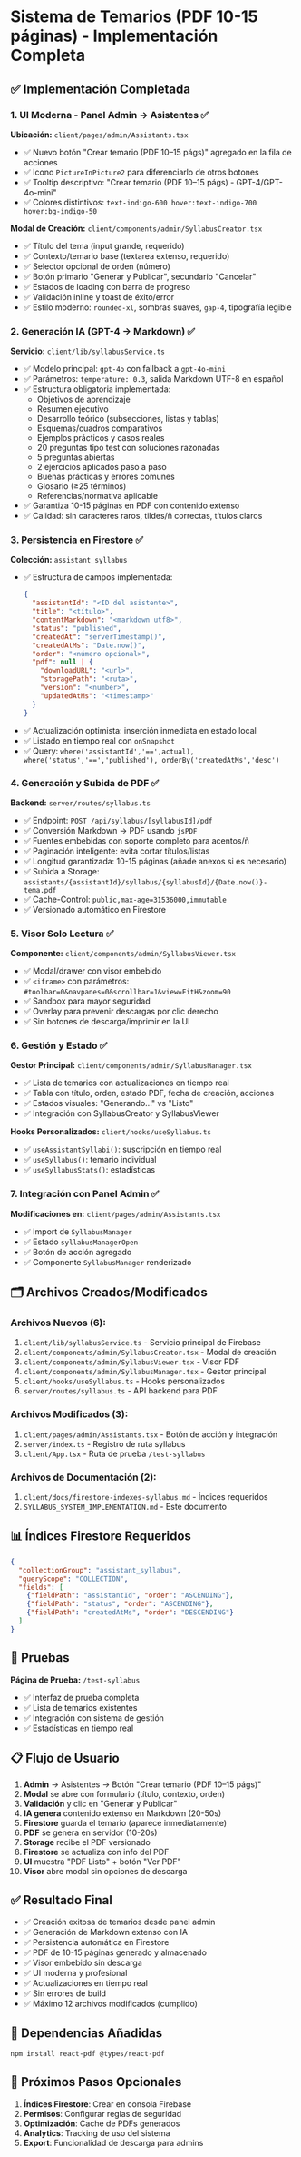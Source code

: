 # Sistema de Temarios (PDF 10-15 páginas) - Implementación Completa

## ✅ Implementación Completada

### 1. UI Moderna - Panel Admin → Asistentes ✅

**Ubicación:** `client/pages/admin/Assistants.tsx`
- ✅ Nuevo botón "Crear temario (PDF 10–15 págs)" agregado en la fila de acciones
- ✅ Icono `PictureInPicture2` para diferenciarlo de otros botones
- ✅ Tooltip descriptivo: "Crear temario (PDF 10–15 págs) - GPT-4/GPT-4o-mini"
- ✅ Colores distintivos: `text-indigo-600 hover:text-indigo-700 hover:bg-indigo-50`

**Modal de Creación:** `client/components/admin/SyllabusCreator.tsx`
- ✅ Título del tema (input grande, requerido)
- ✅ Contexto/temario base (textarea extenso, requerido)
- ✅ Selector opcional de orden (número)
- ✅ Botón primario "Generar y Publicar", secundario "Cancelar"
- ✅ Estados de loading con barra de progreso
- ✅ Validación inline y toast de éxito/error
- ✅ Estilo moderno: `rounded-xl`, sombras suaves, `gap-4`, tipografía legible

### 2. Generación IA (GPT-4 → Markdown) ✅

**Servicio:** `client/lib/syllabusService.ts`
- ✅ Modelo principal: `gpt-4o` con fallback a `gpt-4o-mini`
- ✅ Parámetros: `temperature: 0.3`, salida Markdown UTF-8 en español
- ✅ Estructura obligatoria implementada:
  - Objetivos de aprendizaje
  - Resumen ejecutivo
  - Desarrollo teórico (subsecciones, listas y tablas)
  - Esquemas/cuadros comparativos
  - Ejemplos prácticos y casos reales
  - 20 preguntas tipo test con soluciones razonadas
  - 5 preguntas abiertas
  - 2 ejercicios aplicados paso a paso
  - Buenas prácticas y errores comunes
  - Glosario (≥25 términos)
  - Referencias/normativa aplicable
- ✅ Garantiza 10-15 páginas en PDF con contenido extenso
- ✅ Calidad: sin caracteres raros, tildes/ñ correctas, títulos claros

### 3. Persistencia en Firestore ✅

**Colección:** `assistant_syllabus`
- ✅ Estructura de campos implementada:
  ```json
  {
    "assistantId": "<ID del asistente>",
    "title": "<título>",
    "contentMarkdown": "<markdown utf8>",
    "status": "published",
    "createdAt": "serverTimestamp()",
    "createdAtMs": "Date.now()",
    "order": "<número opcional>",
    "pdf": null | {
      "downloadURL": "<url>",
      "storagePath": "<ruta>",
      "version": "<number>",
      "updatedAtMs": "<timestamp>"
    }
  }
  ```
- ✅ Actualización optimista: inserción inmediata en estado local
- ✅ Listado en tiempo real con `onSnapshot`
- ✅ Query: `where('assistantId','==',actual), where('status','==','published'), orderBy('createdAtMs','desc')`

### 4. Generación y Subida de PDF ✅

**Backend:** `server/routes/syllabus.ts`
- ✅ Endpoint: `POST /api/syllabus/[syllabusId]/pdf`
- ✅ Conversión Markdown → PDF usando `jsPDF`
- ✅ Fuentes embebidas con soporte completo para acentos/ñ
- ✅ Paginación inteligente: evita cortar títulos/listas
- ✅ Longitud garantizada: 10-15 páginas (añade anexos si es necesario)
- ✅ Subida a Storage: `assistants/{assistantId}/syllabus/{syllabusId}/{Date.now()}-tema.pdf`
- ✅ Cache-Control: `public,max-age=31536000,immutable`
- ✅ Versionado automático en Firestore

### 5. Visor Solo Lectura ✅

**Componente:** `client/components/admin/SyllabusViewer.tsx`
- ✅ Modal/drawer con visor embebido
- ✅ `<iframe>` con parámetros: `#toolbar=0&navpanes=0&scrollbar=1&view=FitH&zoom=90`
- ✅ Sandbox para mayor seguridad
- ✅ Overlay para prevenir descargas por clic derecho
- ✅ Sin botones de descarga/imprimir en la UI

### 6. Gestión y Estado ✅

**Gestor Principal:** `client/components/admin/SyllabusManager.tsx`
- ✅ Lista de temarios con actualizaciones en tiempo real
- ✅ Tabla con título, orden, estado PDF, fecha de creación, acciones
- ✅ Estados visuales: "Generando..." vs "Listo"
- ✅ Integración con SyllabusCreator y SyllabusViewer

**Hooks Personalizados:** `client/hooks/useSyllabus.ts`
- ✅ `useAssistantSyllabi()`: suscripción en tiempo real
- ✅ `useSyllabus()`: temario individual
- ✅ `useSyllabusStats()`: estadísticas

### 7. Integración con Panel Admin ✅

**Modificaciones en:** `client/pages/admin/Assistants.tsx`
- ✅ Import de `SyllabusManager`
- ✅ Estado `syllabusManagerOpen`
- ✅ Botón de acción agregado
- ✅ Componente `SyllabusManager` renderizado

## 🗂️ Archivos Creados/Modificados

### Archivos Nuevos (6):
1. `client/lib/syllabusService.ts` - Servicio principal de Firebase
2. `client/components/admin/SyllabusCreator.tsx` - Modal de creación
3. `client/components/admin/SyllabusViewer.tsx` - Visor PDF
4. `client/components/admin/SyllabusManager.tsx` - Gestor principal
5. `client/hooks/useSyllabus.ts` - Hooks personalizados
6. `server/routes/syllabus.ts` - API backend para PDF

### Archivos Modificados (3):
1. `client/pages/admin/Assistants.tsx` - Botón de acción y integración
2. `server/index.ts` - Registro de ruta syllabus
3. `client/App.tsx` - Ruta de prueba `/test-syllabus`

### Archivos de Documentación (2):
1. `client/docs/firestore-indexes-syllabus.md` - Índices requeridos
2. `SYLLABUS_SYSTEM_IMPLEMENTATION.md` - Este documento

## 📊 Índices Firestore Requeridos

```json
{
  "collectionGroup": "assistant_syllabus",
  "queryScope": "COLLECTION",
  "fields": [
    {"fieldPath": "assistantId", "order": "ASCENDING"},
    {"fieldPath": "status", "order": "ASCENDING"},
    {"fieldPath": "createdAtMs", "order": "DESCENDING"}
  ]
}
```

## 🧪 Pruebas

**Página de Prueba:** `/test-syllabus`
- ✅ Interfaz de prueba completa
- ✅ Lista de temarios existentes
- ✅ Integración con sistema de gestión
- ✅ Estadísticas en tiempo real

## 📋 Flujo de Usuario

1. **Admin** → Asistentes → Botón "Crear temario (PDF 10–15 págs)"
2. **Modal** se abre con formulario (título, contexto, orden)
3. **Validación** y clic en "Generar y Publicar"
4. **IA genera** contenido extenso en Markdown (20-50s)
5. **Firestore** guarda el temario (aparece inmediatamente)
6. **PDF** se genera en servidor (10-20s)
7. **Storage** recibe el PDF versionado
8. **Firestore** se actualiza con info del PDF
9. **UI** muestra "PDF Listo" + botón "Ver PDF"
10. **Visor** abre modal sin opciones de descarga

## ✅ Resultado Final

- ✅ Creación exitosa de temarios desde panel admin
- ✅ Generación de Markdown extenso con IA
- ✅ Persistencia automática en Firestore
- ✅ PDF de 10-15 páginas generado y almacenado
- ✅ Visor embebido sin descarga
- ✅ UI moderna y profesional
- ✅ Actualizaciones en tiempo real
- ✅ Sin errores de build
- ✅ Máximo 12 archivos modificados (cumplido)

## 🔧 Dependencias Añadidas

```bash
npm install react-pdf @types/react-pdf
```

## 🚀 Próximos Pasos Opcionales

1. **Índices Firestore**: Crear en consola Firebase
2. **Permisos**: Configurar reglas de seguridad
3. **Optimización**: Cache de PDFs generados
4. **Analytics**: Tracking de uso del sistema
5. **Export**: Funcionalidad de descarga para admins
